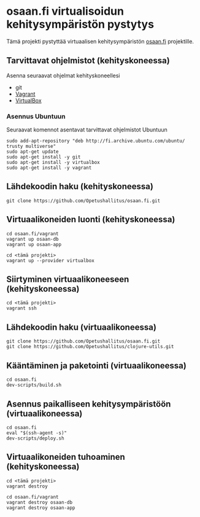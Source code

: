 # osaan.fi virtualisoidun kehitysympäristön pystytys

Tämä projekti pystyttää virtuaalisen kehitysympäristön [osaan.fi](https://github.com/Opetushallitus/osaan.fi) projektille.

## Tarvittavat ohjelmistot (kehityskoneessa)

Asenna seuraavat ohjelmat kehityskoneellesi
- git
- [Vagrant](https://www.vagrantup.com/)
- [VirtualBox](https://www.virtualbox.org/)

### Asennus Ubuntuun

Seuraavat komennot asentavat tarvittavat ohjelmistot Ubuntuun
```
sudo add-apt-repository "deb http://fi.archive.ubuntu.com/ubuntu/ trusty multiverse"
sudo apt-get update
sudo apt-get install -y git
sudo apt-get install -y virtualbox
sudo apt-get install -y vagrant
```

## Lähdekoodin haku (kehityskoneessa)

```
git clone https://github.com/Opetushallitus/osaan.fi.git
```

## Virtuaalikoneiden luonti (kehityskoneessa)

```
cd osaan.fi/vagrant
vagrant up osaan-db
vagrant up osaan-app
```

```
cd <tämä projekti>
vagrant up --provider virtualbox
```

## Siirtyminen virtuaalikoneeseen (kehityskoneessa)

```
cd <tämä projekti>
vagrant ssh
```

## Lähdekoodin haku (virtuaalikoneessa)

```
git clone https://github.com/Opetushallitus/osaan.fi.git
git clone https://github.com/Opetushallitus/clojure-utils.git
```

## Kääntäminen ja paketointi (virtuaalikoneessa)

```
cd osaan.fi
dev-scripts/build.sh
```

## Asennus paikalliseen kehitysympäristöön (virtuaalikoneessa)

```
cd osaan.fi
eval "$(ssh-agent -s)"
dev-scripts/deploy.sh
```

## Virtuaalikoneiden tuhoaminen (kehityskoneessa)

```
cd <tämä projekti>
vagrant destroy
```

```
cd osaan.fi/vagrant
vagrant destroy osaan-db
vagrant destroy osaan-app
```

